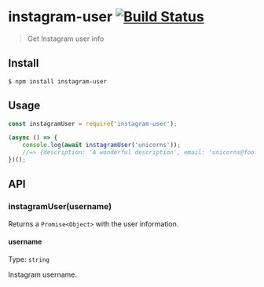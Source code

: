 # instagram-user [![Build Status](https://travis-ci.org/kevva/instagram-user.svg?branch=master)](https://travis-ci.org/kevva/instagram-user)

> Get Instagram user info


## Install

```
$ npm install instagram-user
```


## Usage

```js
const instagramUser = require('instagram-user');

(async () => {
	console.log(await instagramUser('unicorns'));
	//=> {description: 'A wonderful description', email: 'unicorns@foo.com', ...}
})();
```


## API

### instagramUser(username)

Returns a `Promise<Object>` with the user information.

#### username

Type: `string`

Instagram username.
